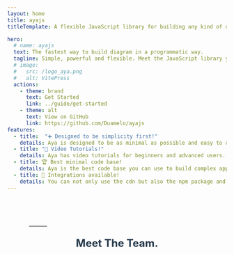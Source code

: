 ```yaml
---
layout: home
title: ayajs
titleTemplate: A flexible JavaScript library for building any kind of diagrams quickly and in a programmatic way

hero:
  # name: ayajs
  text: The fastest way to build diagram in a programmatic way.
  tagline: Simple, powerful and flexible. Meet the JavaScript library you've always needed.
  # image:
  #   src: /logo_aya.png
  #   alt: VitePress
  actions:
    - theme: brand
      text: Get Started
      link: ../guide/get-started
    - theme: alt
      text: View on GitHub
      link: https://github.com/Duamelo/ayajs
features:
  - title:  "➕ Designed to be simplicity first!"
    details: Aya is designed to be as minimal as possible and easy to use through its components.
  - title: "🎥 Video Tutorials!"
    details: Aya has video tutorials for beginners and advanced users.
  - title: 🏆 Best minimal code base!
    details: Aya is the best code base you can use to build complex applications.
  - title: 🧩 Integrations available!
    details: You can not only use the cdn but also the npm package and integrate it to your mithriljs, vue or react applications.
---
```

<style scoped>
  .main-block{
      height:100px;
      width:80%;
      margin:0px auto;
    /*background:grey;*/
  }
  .team{
    text-align:center;
    color: #213547;
    font-size: 24px;
  }
  .mit_license{
    text-align:center;
    color: #969696;
  }
  .copyright{
    text-align:center;
    color: #969696;
  }
  .hr{
    position: relative;
    width: 10%;
    color: #969696;
  }
</style>

<br/>
<br/>
<br/>

<div class="main-block">
  <hr class="hr"/>
  <p class="team"> <strong> Meet The Team. </strong></p>
</div>

<script setup>
import { VPTeamMembers } from 'vitepress/theme'


const members = [
  {
    avatar: 'profil.jpeg',
    name: 'David DOSSEH',
    title: 'Creator of Aya, software engineer.',
    links: [
      { icon: 'github', link: 'https://github.com/Duamelo' },
    ]
  },
  {
    avatar: 'romaric.jpg',
    name: 'Conité GBODOGBE',
    title: 'Software engineer',
    links: [
      { icon: 'github', link: 'https://github.com/Conite002' },
    ]
  },
  {
    avatar: 'marie-ange.jpg',
    name: 'Marie-Ange AIKPE',
    title: 'Software engineer',
    links: [
      { icon: 'github', link: 'https://github.com/MarieAngeLeslie' },
    ]
  }
]
</script>

<VPTeamMembers size="small" :members="members" />
